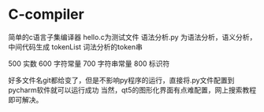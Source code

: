# C-compiler
简单的c语言子集编译器
hello.c为测试文件
语法分析.py  为语法分析，语义分析，中间代码生成
tokenList  词法分析的token串

500   实数
600   字符常量
700   字符串常量
800   标识符

好多文件名git都给变了，但是不影响py程序的运行，直接将.py文件配置到pycharm软件就可以运行成功
当然，qt5的图形化界面有点难配置，网上搜索教程即可解决。
